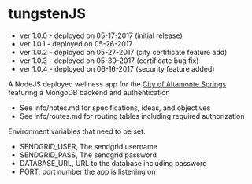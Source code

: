 # tungstenJS

* ver 1.0.0 - deployed on 05-17-2017 (initial release)
* ver 1.0.1 - deployed on 05-26-2017
* ver 1.0.2 - deployed on 05-27-2017 (city certificate feature add)
* ver 1.0.3 - deployed on 05-30-2017 (certificate bug fix)
* ver 1.0.4 - deployed on 06-16-2017 (security feature added)

A NodeJS deployed wellness app for the [City of Altamonte Springs](http://www.altamonte.org) featuring a MongoDB backend and authentication

* See info/notes.md for specifications, ideas, and objectives
* See info/routes.md for routing tables including required authorization

Environment variables that need to be set:

* SENDGRID_USER, The sendgrid username
* SENDGRID_PASS, The sendgrid password
* DATABASE_URL, URL to the database including password
* PORT, port number the app is listening on
